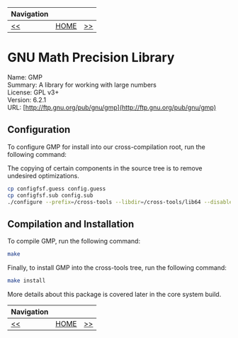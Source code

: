 | Navigation |||
| --- | --- | ---: |
| [<<](./PkgConf.md) | [HOME](../README.md) | [>>](./MPFR.md) |

# GNU Math Precision Library

Name: GMP<br />
Summary: A library for working with large numbers<br />
License: GPL v3+<br />
Version: 6.2.1<br />
URL: [http://ftp.gnu.org/pub/gnu/gmp](http://ftp.gnu.org/pub/gnu/gmp)<br />

## Configuration

To configure GMP for install into our cross-compilation root, run the following command:

The copying of certain components in the source tree is to remove undesired optimizations.

```bash
cp configfsf.guess config.guess
cp configfsf.sub config.sub
./configure --prefix=/cross-tools --libdir=/cross-tools/lib64 --disable-static --enable-cxx
```

## Compilation and Installation

To compile GMP, run the following command:

```bash
make
```

Finally, to install GMP into the cross-tools tree, run the following command:

```bash
make install
```

More details about this package is covered later in the core system build.

| Navigation |||
| --- | --- | ---: |
| [<<](./PkgConf.md) | [HOME](../README.md) | [>>](./MPFR.md) |
